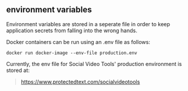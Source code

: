 ## environment variables

Environment variables are stored in a seperate file in order to keep application secrets from falling into the wrong hands.

Docker containers can be run using an .env file as follows:

`docker run docker-image --env-file production.env`

Currently, the env file for Social Video Tools' production environment is stored at:

>https://www.protectedtext.com/socialvideotools
